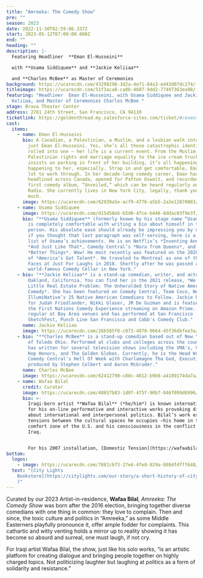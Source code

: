 ```yaml
---
title: "Amreeka: The Comedy Show"
pre: ""
season: 2023
date: 2022-11-30T02:59:06.337Z
start: 2023-05-12T07:00:00.000Z
end: ""
heading: ""
description: |-
  Featuring Headliner  **Eman El-Husseini** 

  with **Usama Siddiquee** and **Jackie Keliiaa** 

  and **Charles McBee** as Master of Ceremonies
background: https://ucarecdn.com/43298298-3d2a-4e71-84a3-ed43d07dc274/
titleimage: https://ucarecdn.com/51f3aca8-ca0b-4607-9dd2-77497363ea98/
featuring: "Headliner  Eman El-Husseini, with Usama Siddiquee and Jackie
  Keliiaa, and Master of Ceremonies Charles McBee "
stage: Brava Theater Center
address: 2781 24th Street, San Francisco, CA 94110
ticketlink: https://goldenthread.my.salesforce-sites.com/ticket/#/events/a0S3Z000006tebVUAQ
cast:
  items:
    - name: Eman El-Husseini
      bio: A Canadian, a Palestinian, a Muslim, and a lesbian walk into a bar … it’s
        just Eman El-Husseini. Yes, she’s all those catastrophic identities
        rolled into one — her life is a current event. From the Muslim ban to
        Palestinian rights and marriage equality to the ice cream truck that
        insists on parking in front of her building, it’s all happening and it’s
        happening to her, especially. Strap in and get comfortable, Eman has a
        lot to work through. In her decade-long comedy career, Eman has
        headlined across Canada, opened for Patton Oswalt, and recorded her
        first comedy album, “Unveiled,” which can be heard regularly on SiriusXM
        Radio. She currently lives in New York City, legally, thank you very
        much.
      image: https://ucarecdn.com/62939a5e-acf9-4776-a5b5-2a3e12070083/
    - name: Usama Siddiquee
      image: https://ucarecdn.com/d15458eb-b5d0-47ce-b446-8ddac03f9e3f/
      bio: "**Usama Siddiquee** (formerly known by his stage name “Usama Bin Laughin”)
        is completely comfortable with writing a bio about himself in third
        person. His absolute ease should already be impressing you by now. And
        if you thought that last paragraph was self-serving, here is a shameless
        list of Usama’s achievements. He is on Netflix’s *Inventing Anna*, HBO’s
        *And Just Like That*, Comedy Central’s *Nora from Queens*, and FX’s
        *Better Things*. Wow! He most recently was featured on the 2020 season
        of *America’s Got Talent*. He traveled to Montreal as one of the New
        Faces at Just For Laughs in 2018. Shortly after he was passed at the
        world-famous Comedy Cellar in New York."
    - bio: "**Jackie Keliiaa** is a stand-up comedian, writer, and actor based in
        Oakland, California. You can find her in the 2021 release, *We Had a
        Little Real Estate Problem: The Unheralded Story of Native Americans &
        Comedy*. She has been featured on Comedy Central, Team Coco, Netflix and
        IllumiNative’s 25 Native American Comedians to Follow. Jackie has opened
        for Judah Friedlander, Nikki Glaser, JR De Guzman and is featured on
        the First Nations Comedy Experience streaming on Amazon Prime. She is a
        regular at Bay Area venues and has performed at San Francisco
        SketchFest, Punch Line San Francisco and Cobb's Comedy Club."
      name: Jackie Keliiaa
      image: https://ucarecdn.com/26b585f0-c073-4978-9664-45f36dbfee3a/
    - bio: "**Charles McBee** is a stand-up comedian based out of New York City by way
        of Toledo Ohio. Performed at clubs and colleges across the country and
        has written for several television shows including the VMA's, VH1's Hip
        Hop Honors, and The Golden Globes. Currently, he is the Head Writer of
        Comedy Central's Hell Of Week with Charlamagne Tha God, Executive
        produced by Stephen Colbert and Aaron McGruder."
      name: Charles McBee
      image: https://ucarecdn.com/62412790-c88c-4812-b9b6-a4189174da7a/
    - name: Wafaa Bilal
      credit: Curator
      image: https://ucarecdn.com/48857b83-1d0f-475f-90b7-046f099d6996/-/crop/630x843/257,209/-/preview/
      bio: >-
        Iraqi-born artist **Wafaa Bilal** (*he/him*) is known internationally
        for his on-line performative and interactive works provoking dialogue
        about international and interpersonal politics. Bilal’s work explores
        tensions between the cultural spaces he occupies —his home in the
        comfort zone of the U.S. and his consciousness in the conflict zone in
        Iraq.


        For his 2007 installation, [Domestic Tension](https://wafaabilal.com/domestic-tension/), Bilal spent a month in FlatFile Galleries where people could shoot him via a remote-access paintball gun. The Chicago Tribune called it “one of the sharpest works of political art to be seen in a long time”—naming him 2008 Artist of the Year. That year, City Lights published [Shoot an Iraqi: Art, Life and Resistance Under the Gun](https://wafaabilal.com/shoot-an-iraqi/) about Bilal’s life and *Domestic Tension*. Using his own body as a medium, Bilal continued to challenge the public’s comfort zone with projects like [3rdi](https://wafaabilal.com/thirdi/) and [and Counting…](https://wafaabilal.com/and-counting/). Bilal’s work, [Canto III](https://wafaabilal.com/canto-iii/), was included as part of the Iranian pavilion at the 2015 Venice Biennale. Bilal’s current work [168:01](https://wafaabilal.com/168h01s/) brings awareness to cultural destruction and promotes the collective healing process through education and audience participation. His work can be found in the permanent collections of the Los Angeles County Museum of Art, Los Angeles, CA; Museum of Contemporary Photography, Chicago, IL; MATHAF: Arab Museum of Modern Art, Doha, Qatar; amongst others. He holds a BFA from the University of New Mexico, an MFA from the School of the Art Institute of Chicago and was conferred an honorary PhD from DePauw University. Bilal is currently an Arts Professor at [NYU](https://tisch.nyu.edu/about/directory/photo/112869977)’s Tisch School of the Arts.
bottom:
  logos:
    - image: https://ucarecdn.com/7881cbf3-27e4-4fe8-829a-888dfdfff648/
  text: "[City Lights
    Bookstore](https://citylights.com/our-story/a-short-history-of-city-lights/\
    )"
---
```

Curated by our 2023 Artist-in-residence, **Wafaa Bilal**, *Amreeka: The Comedy Show* was born after the 2016 election, bringing together diverse comedians with one thing in common: they love to complain. Then and since, the toxic culture and politics in “Amreeka,” as some Middle Easterners playfully pronounce it, offer ample fodder for complaints. This cathartic and witty venting holds a mirror up to reality showing it has become so absurd and surreal, one must laugh, if not cry.

For Iraqi artist Wafaa Bilal, the show, just like his solo works, “is an artistic platform for creating dialogue and bringing people together on highly charged topics. Not politicizing laughter but laughing at politics as a form of solidarity and resistance.”